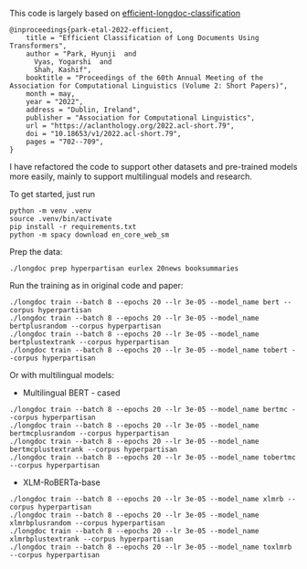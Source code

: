 This code is largely based on  [efficient-longdoc-classification](https://github.com/amazon-science/efficient-longdoc-classification)

```
@inproceedings{park-etal-2022-efficient,
    title = "Efficient Classification of Long Documents Using Transformers",
    author = "Park, Hyunji  and
      Vyas, Yogarshi  and
      Shah, Kashif",
    booktitle = "Proceedings of the 60th Annual Meeting of the Association for Computational Linguistics (Volume 2: Short Papers)",
    month = may,
    year = "2022",
    address = "Dublin, Ireland",
    publisher = "Association for Computational Linguistics",
    url = "https://aclanthology.org/2022.acl-short.79",
    doi = "10.18653/v1/2022.acl-short.79",
    pages = "702--709",
}
```

I have refactored the code to support other datasets and pre-trained models more easily, mainly to support multilingual models and research.

To get started, just run
```shell
python -m venv .venv
source .venv/bin/activate
pip install -r requirements.txt
python -m spacy download en_core_web_sm
```

Prep the data:
```shell
./longdoc prep hyperpartisan eurlex 20news booksummaries
```

Run the training as in original code and paper:
```shell
./longdoc train --batch 8 --epochs 20 --lr 3e-05 --model_name bert --corpus hyperpartisan
./longdoc train --batch 8 --epochs 20 --lr 3e-05 --model_name bertplusrandom --corpus hyperpartisan
./longdoc train --batch 8 --epochs 20 --lr 3e-05 --model_name bertplustextrank --corpus hyperpartisan
./longdoc train --batch 8 --epochs 20 --lr 3e-05 --model_name tobert --corpus hyperpartisan
```

Or with multilingual models:
- Multilingual BERT - cased
```shell
./longdoc train --batch 8 --epochs 20 --lr 3e-05 --model_name bertmc --corpus hyperpartisan
./longdoc train --batch 8 --epochs 20 --lr 3e-05 --model_name bertmcplusrandom --corpus hyperpartisan
./longdoc train --batch 8 --epochs 20 --lr 3e-05 --model_name bertmcplustextrank --corpus hyperpartisan
./longdoc train --batch 8 --epochs 20 --lr 3e-05 --model_name tobertmc --corpus hyperpartisan
```
- XLM-RoBERTa-base
```shell
./longdoc train --batch 8 --epochs 20 --lr 3e-05 --model_name xlmrb --corpus hyperpartisan
./longdoc train --batch 8 --epochs 20 --lr 3e-05 --model_name xlmrbplusrandom --corpus hyperpartisan
./longdoc train --batch 8 --epochs 20 --lr 3e-05 --model_name xlmrbplustextrank --corpus hyperpartisan
./longdoc train --batch 8 --epochs 20 --lr 3e-05 --model_name toxlmrb --corpus hyperpartisan
```
